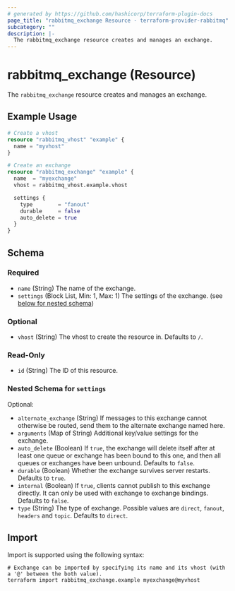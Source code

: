 ```yaml
---
# generated by https://github.com/hashicorp/terraform-plugin-docs
page_title: "rabbitmq_exchange Resource - terraform-provider-rabbitmq"
subcategory: ""
description: |-
  The rabbitmq_exchange resource creates and manages an exchange.
---
```


# rabbitmq_exchange (Resource)

The `rabbitmq_exchange` resource creates and manages an exchange.

## Example Usage

```terraform
# Create a vhost
resource "rabbitmq_vhost" "example" {
  name = "myvhost"
}

# Create an exchange
resource "rabbitmq_exchange" "example" {
  name  = "myexchange"
  vhost = rabbitmq_vhost.example.vhost

  settings {
    type        = "fanout"
    durable     = false
    auto_delete = true
  }
}
```

<!-- schema generated by tfplugindocs -->
## Schema

### Required

- `name` (String) The name of the exchange.
- `settings` (Block List, Min: 1, Max: 1) The settings of the exchange. (see [below for nested schema](#nestedblock--settings))

### Optional

- `vhost` (String) The vhost to create the resource in. Defaults to `/`.

### Read-Only

- `id` (String) The ID of this resource.

<a id="nestedblock--settings"></a>
### Nested Schema for `settings`

Optional:

- `alternate_exchange` (String) If messages to this exchange cannot otherwise be routed, send them to the alternate exchange named here.
- `arguments` (Map of String) Additional key/value settings for the exchange.
- `auto_delete` (Boolean) If `true`, the exchange will delete itself after at least one queue or exchange has been bound to this one, and then all queues or exchanges have been unbound. Defaults to `false`.
- `durable` (Boolean) Whether the exchange survives server restarts. Defaults to `true`.
- `internal` (Boolean) If `true`, clients cannot publish to this exchange directly. It can only be used with exchange to exchange bindings. Defaults to `false`.
- `type` (String) The type of exchange. Possible values are `direct`, `fanout`, `headers` and `topic`. Defaults to `direct`.

## Import

Import is supported using the following syntax:

```shell
# Exchange can be imported by specifying its name and its vhost (with a '@' between the both value).
terraform import rabbitmq_exchange.example myexchange@myvhost
```

